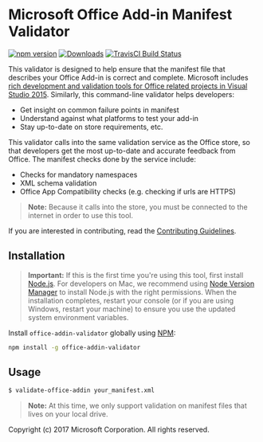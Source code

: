 # Microsoft Office Add-in Manifest Validator

[![npm version](https://badge.fury.io/js/office-addin-validator.svg)](http://badge.fury.io/js/office-addin-validator)
[![Downloads](http://img.shields.io/npm/dm/office-addin-validator.svg)](https://npmjs.org/package/office-addin-validator)
[![TravisCI Build Status](https://travis-ci.org/OfficeDev/office-addin-validator.svg)](https://travis-ci.org/OfficeDev/office-addin-validator)

This validator is designed to help ensure that the manifest file that describes your Office Add-in is correct and complete. Microsoft includes [rich development and validation tools for Office related projects in Visual Studio 2015](http://aka.ms/OfficeDevToolsForVS2015). Similarly, this command-line validator helps developers:
* Get insight on common failure points in manifest
* Understand against what platforms to test your add-in
* Stay up-to-date on store requirements, etc.

This validator calls into the same validation service as the Office store, so that developers get the most up-to-date and accurate feedback from Office. The manifest checks done by the service include:
* Checks for mandatory namespaces
* XML schema validation
* Office App Compatibility checks (e.g. checking if urls are HTTPS)

> **Note:** Because it calls into the store, you must be connected to the internet in order to use this tool.

If you are interested in contributing, read the [Contributing Guidelines](CONTRIBUTING.md). 

## Installation
> **Important:** If this is the first time you're using this tool, first install [Node.js](https://nodejs.org). For developers on Mac, we recommend using [Node Version Manager](https://github.com/creationix/nvm) to install Node.js with the right permissions. When the installation completes, restart your console (or if you are using Windows, restart your machine) to ensure you use the updated system environment variables.

Install `office-addin-validator` globally using [NPM](http://npmjs.org/):
```bash
npm install -g office-addin-validator
```

## Usage
```bash
$ validate-office-addin your_manifest.xml
```
> **Note:** At this time, we only support validation on manifest files that lives on your local drive.

Copyright (c) 2017 Microsoft Corporation. All rights reserved.
